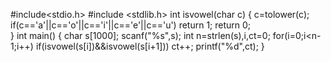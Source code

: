 #include<stdio.h>
#include <stdlib.h>
int isvowel(char c)
{
    c=tolower(c);
    if(c=='a'||c=='o'||c=='i'||c=='e'||c=='u')
      return 1;
    return 0;  
}
int main()
{
    char s[1000];
    scanf("%s",s);
    int n=strlen(s),i,ct=0;
    for(i=0;i<n-1;i++)
      if(isvowel(s[i])&&isvowel(s[i+1]))
         ct++;
    printf("%d",ct);
}
